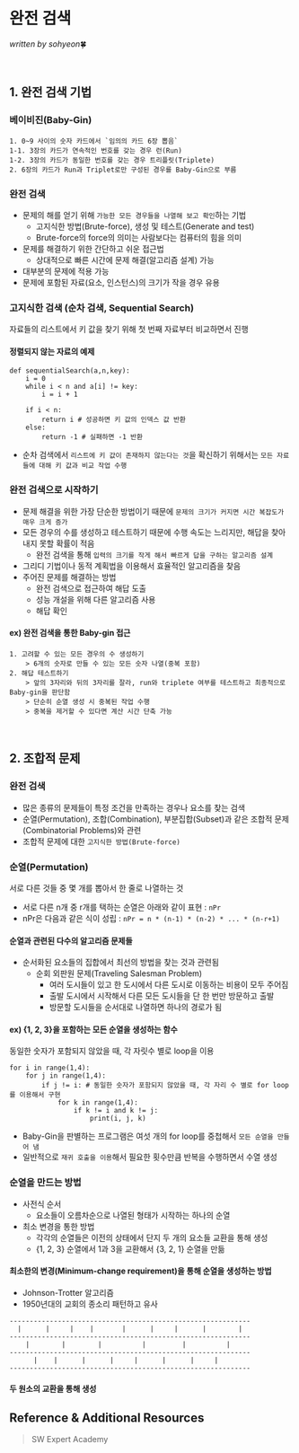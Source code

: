 # 완전 검색
*written by sohyeon*🍀

<br>

## 1. 완전 검색 기법
### 베이비진(Baby-Gin)
```
1. 0~9 사이의 숫자 카드에서 `임의의 카드 6장 뽑음`
1-1. 3장의 카드가 연속적인 번호를 갖는 경우 런(Run)
1-2. 3장의 카드가 동일한 번호를 갖는 경우 트리플릿(Triplete)
2. 6장의 카드가 Run과 Triplet로만 구성된 경우를 Baby-Gin으로 부름
```

### 완전 검색
* 문제의 해를 얻기 위해 `가능한 모든 경우들을 나열해 보고 확인`하는 기법
    - 고지식한 방법(Brute-force), 생성 및 테스트(Generate and test)
    - Brute-force의 force의 의미는 사람보다는 컴퓨터의 힘을 의미
* 문제를 해결하기 위한 간단하고 쉬운 접근법
    - 상대적으로 빠른 시간에 문제 해결(알고리즘 설계) 가능
* 대부분의 문제에 적용 가능
* 문제에 포함된 자료(요소, 인스턴스)의 크기가 작을 경우 유용

### 고지식한 검색 (순차 검색, Sequential Search)
자료들의 리스트에서 키 값을 찾기 위해 첫 번째 자료부터 비교하면서 진행

#### 정렬되지 않는 자료의 예제
```
def sequentialSearch(a,n,key):
    i = 0
    while i < n and a[i] != key:
        i = i + 1

    if i < n: 
        return i # 성공하면 키 값의 인덱스 값 반환
    else: 
        return -1 # 실패하면 -1 반환
```

* 순차 검색에서 `리스트에 키 값이 존재하지 않는다는 것`을 확신하기 위해서는 `모든 자료들에 대해 키 값과 비교 작업 수행`

### 완전 검색으로 시작하기
* 문제 해결을 위한 가장 단순한 방법이기 때문에 `문제의 크기가 커지면 시간 복잡도가 매우 크게 증가`
* 모든 경우의 수를 생성하고 테스트하기 때문에 수행 속도는 느리지만, 해답을 찾아내지 못할 확률이 적음
    - 완전 검색을 통해 `입력의 크기를 작게 해서 빠르게 답을 구하는 알고리즘 설계`
* 그리디 기법이나 동적 계획법을 이용해서 효율적인 알고리즘을 찾음
* 주어진 문제를 해결하는 방법
    - 완전 검색으로 접근하여 해답 도출
    - 성능 개설을 위해 다른 알고리즘 사용
    - 해답 확인

#### ex) 완전 검색을 통한 Baby-gin 접근
```
1. 고려할 수 있는 모든 경우의 수 생성하기
    > 6개의 숫자로 만들 수 있는 모든 숫자 나열(중복 포함)
2. 해답 테스트하기
    > 앞의 3자리와 뒤의 3자리를 잘라, run와 triplete 여부를 테스트하고 최종적으로 Baby-gin을 판단함
    > 단순히 순열 생성 시 중복된 작업 수행
    > 중복을 제거할 수 있다면 계산 시간 단축 가능
```

<br>

## 2. 조합적 문제

### 완전 검색
* 많은 종류의 문제들이 특정 조건을 만족하는 경우나 요소를 찾는 검색
* 순열(Permutation), 조합(Combination), 부분집합(Subset)과 같은 조합적 문제(Combinatorial Problems)와 관련
* 조합적 문제에 대한 `고지식한 방법(Brute-force)`

### 순열(Permutation)
서로 다른 것들 중 몇 개를 뽑아서 한 줄로 나열하는 것  
* 서로 다른 n개 중 r개를 택하는 순열은 아래와 같이 표현 : `nPr`
* nPr은 다음과 같은 식이 성립 : `nPr = n * (n-1) * (n-2) * ... * (n-r+1)`

#### 순열과 관련된 다수의 알고리즘 문제들
* 순서화된 요소들의 집합에서 최선의 방법을 찾는 것과 관련됨
    - 순회 외판원 문제(Traveling Salesman Problem)
        * 여러 도시들이 있고 한 도시에서 다른 도시로 이동하는 비용이 모두 주어짐
        * 출발 도시에서 시작해서 다른 모든 도시들을 단 한 번만 방문하고 출발
        * 방문할 도시들을 순서대로 나열하면 하나의 경로가 됨

#### ex) {1, 2, 3}을 포함하는 모든 순열을 생성하는 함수
동일한 숫자가 포함되지 않았을 때, 각 자릿수 별로 loop을 이용
```
for i in range(1,4):
    for j in range(1,4):
        if j != i: # 동일한 숫자가 포함되지 않았을 때, 각 자리 수 별로 for loop를 이용해서 구현
            for k in range(1,4):
                if k != i and k != j:
                    print(i, j, k)
```

* Baby-Gin을 판별하는 프로그램은 여섯 개의 for loop를 중첩해서 `모든 순열을 만들어 냄`
* 일반적으로 `재귀 호출을 이용`해서 필요한 횟수만큼 반복을 수행하면서 수열 생성

### 순열을 만드는 방법
* 사전식 순서
    - 요소들이 오름차순으로 나열된 형태가 시작하는 하나의 순열
* 최소 변경을 통한 방법
    - 각각의 순열들은 이전의 상태에서 단지 두 개의 요소들 교환을 통해 생성
    - {1, 2, 3} 순열에서 1과 3을 교환해서 {3, 2, 1} 순열을 만듦

#### 최소한의 변경(Minimum-change requirement)을 통해 순열을 생성하는 방법
* Johnson-Trotter 알고리즘
* 1950년대의 교회의 종소리 패턴하고 유사
```
------------------------------------------------------------
  |      |     |    |       |      |     |      |        |  
------------------------------------------------------------
    |        |        |          |         |          |  
------------------------------------------------------------
      |    |      |      |     |      |      |     |     
------------------------------------------------------------
```

#### 두 원소의 교환을 통해 생성

## Reference & Additional Resources
> SW Expert Academy
